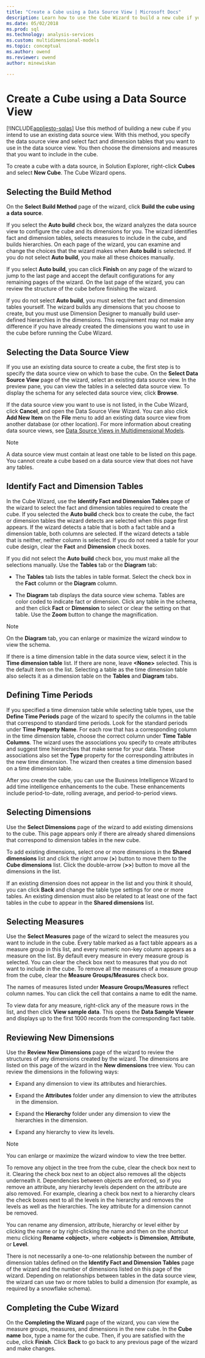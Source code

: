 ```yaml
---
title: "Create a Cube using a Data Source View | Microsoft Docs"
description: Learn how to use the Cube Wizard to build a new cube if you intend to use an existing data source view.
ms.date: 05/02/2018
ms.prod: sql
ms.technology: analysis-services
ms.custom: multidimensional-models
ms.topic: conceptual
ms.author: owend
ms.reviewer: owend
author: minewiskan

---
```

# Create a Cube using a Data Source View
[!INCLUDE[appliesto-sqlas](../includes/appliesto-sqlas.md)]
  Use this method of building a new cube if you intend to use an existing data source view. With this method, you specify the data source view and select fact and dimension tables that you want to use in the data source view. You then choose the dimensions and measures that you want to include in the cube.  
  
 To create a cube with a data source, in Solution Explorer, right-click **Cubes** and select **New Cube**. The Cube Wizard opens.  
  
## Selecting the Build Method  
 On the **Select Build Method** page of the wizard, click **Build the cube using a data source**.  
  
 If you select the **Auto build** check box, the wizard analyzes the data source view to configure the cube and its dimensions for you. The wizard identifies fact and dimension tables, selects measures to include in the cube, and builds hierarchies. On each page of the wizard, you can examine and change the choices that the wizard makes when **Auto build** is selected. If you do not select **Auto build**, you make all these choices manually.  
  
 If you select **Auto build**, you can click **Finish** on any page of the wizard to jump to the last page and accept the default configurations for any remaining pages of the wizard. On the last page of the wizard, you can review the structure of the cube before finishing the wizard.  
  
 If you do not select **Auto build**, you must select the fact and dimension tables yourself. The wizard builds any dimensions that you choose to create, but you must use Dimension Designer to manually build user-defined hierarchies in the dimensions. This requirement may not make any difference if you have already created the dimensions you want to use in the cube before running the Cube Wizard.  
  
## Selecting the Data Source View  
 If you use an existing data source to create a cube, the first step is to specify the data source view on which to base the cube. On the **Select Data Source View** page of the wizard, select an existing data source view. In the preview pane, you can view the tables in a selected data source view. To display the schema for any selected data source view, click **Browse**.  
  
 If the data source view you want to use is not listed, in the Cube Wizard, click **Cancel**, and open the Data Source View Wizard. You can also click **Add New Item** on the **File** menu to add an existing data source view from another database (or other location). For more information about creating data source views, see [Data Source Views in Multidimensional Models](../../analysis-services/multidimensional-models/data-source-views-in-multidimensional-models.md).  
  
> [!NOTE]  
>  A data source view must contain at least one table to be listed on this page. You cannot create a cube based on a data source view that does not have any tables.  
  
## Identify Fact and Dimension Tables  
 In the Cube Wizard, use the **Identify Fact and Dimension Tables** page of the wizard to select the fact and dimension tables required to create the cube. If you selected the **Auto build** check box to create the cube, the fact or dimension tables the wizard detects are selected when this page first appears. If the wizard detects a table that is both a fact table and a dimension table, both columns are selected. If the wizard detects a table that is neither, neither column is selected. If you do not need a table for your cube design, clear the **Fact** and **Dimension** check boxes.  
  
 If you did not select the **Auto build** check box, you must make all the selections manually. Use the **Tables** tab or the **Diagram** tab:  
  
-   The **Tables** tab lists the tables in table format. Select the check box in the **Fact** column or the **Diagram** column.  
  
-   The **Diagram** tab displays the data source view schema. Tables are color coded to indicate fact or dimension. Click any table in the schema, and then click **Fact** or **Dimension** to select or clear the setting on that table. Use the **Zoom** button to change the magnification.  
  
> [!NOTE]  
>  On the **Diagram** tab, you can enlarge or maximize the wizard window to view the schema.  
  
 If there is a time dimension table in the data source view, select it in the **Time dimension table** list. If there are none, leave **\<None>** selected. This is the default item on the list. Selecting a table as the time dimension table also selects it as a dimension table on the **Tables** and **Diagram** tabs.  
  
## Defining Time Periods  
 If you specified a time dimension table while selecting table types, use the **Define Time Periods** page of the wizard to specify the columns in the table that correspond to standard time periods. Look for the standard periods under **Time Property Name**. For each row that has a corresponding column in the time dimension table, choose the correct column under **Time Table Columns**. The wizard uses the associations you specify to create attributes and suggest time hierarchies that make sense for your data. These associations also set the **Type** property for the corresponding attributes in the new time dimension. The wizard then creates a time dimension based on a time dimension table.  
  
 After you create the cube, you can use the Business Intelligence Wizard to add time intelligence enhancements to the cube. These enhancements include period-to-date, rolling average, and period-to-period views.  
  
## Selecting Dimensions  
 Use the **Select Dimensions** page of the wizard to add existing dimensions to the cube. This page appears only if there are already shared dimensions that correspond to dimension tables in the new cube.  
  
 To add existing dimensions, select one or more dimensions in the **Shared dimensions** list and click the right arrow (**>**) button to move them to the **Cube dimensions** list. Click the double-arrow (**>>**) button to move all the dimensions in the list.  
  
 If an existing dimension does not appear in the list and you think it should, you can click **Back** and change the table type settings for one or more tables. An existing dimension must also be related to at least one of the fact tables in the cube to appear in the **Shared dimensions** list.  
  
## Selecting Measures  
 Use the **Select Measures** page of the wizard to select the measures you want to include in the cube. Every table marked as a fact table appears as a measure group in this list, and every numeric non-key column appears as a measure on the list. By default every measure in every measure group is selected. You can clear the check box next to measures that you do not want to include in the cube. To remove all the measures of a measure group from the cube, clear the **Measure Groups/Measures** check box.  
  
 The names of measures listed under **Measure Groups/Measures** reflect column names. You can click the cell that contains a name to edit the name.  
  
 To view data for any measure, right-click any of the measure rows in the list, and then click **View sample data**. This opens the **Data Sample Viewer** and displays up to the first 1000 records from the corresponding fact table.  
  
## Reviewing New Dimensions  
 Use the **Review New Dimensions** page of the wizard to review the structures of any dimensions created by the wizard. The dimensions are listed on this page of the wizard in the **New dimensions** tree view. You can review the dimensions in the following ways:  
  
-   Expand any dimension to view its attributes and hierarchies.  
  
-   Expand the **Attributes** folder under any dimension to view the attributes in the dimension.  
  
-   Expand the **Hierarchy** folder under any dimension to view the hierarchies in the dimension.  
  
-   Expand any hierarchy to view its levels.  
  
> [!NOTE]  
>  You can enlarge or maximize the wizard window to view the tree better.  
  
 To remove any object in the tree from the cube, clear the check box next to it. Clearing the check box next to an object also removes all the objects underneath it. Dependencies between objects are enforced, so if you remove an attribute, any hierarchy levels dependent on the attribute are also removed. For example, clearing a check box next to a hierarchy clears the check boxes next to all the levels in the hierarchy and removes the levels as well as the hierarchies. The key attribute for a dimension cannot be removed.  
  
 You can rename any dimension, attribute, hierarchy or level either by clicking the name or by right-clicking the name and then on the shortcut menu clicking **Rename \<object>**, where **\<object>** is **Dimension**, **Attribute**, or **Level**.  
  
 There is not necessarily a one-to-one relationship between the number of dimension tables defined on the **Identify Fact and Dimension Tables** page of the wizard and the number of dimensions listed on this page of the wizard. Depending on relationships between tables in the data source view, the wizard can use two or more tables to build a dimension (for example, as required by a snowflake schema).  
  
## Completing the Cube Wizard  
 On the **Completing the Wizard** page of the wizard, you can view the measure groups, measures, and dimensions in the new cube. In the **Cube name** box, type a name for the cube. Then, if you are satisfied with the cube, click **Finish**. Click **Back** to go back to any previous page of the wizard and make changes.  
  
  
